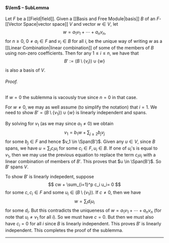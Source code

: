#### $\lem$ – SubLemma
Let $F$ be a [[Field|field]]. Given a [[Basis and Free Module|basis]] $B$ of an $F$-[[Vector Space|vector space]] $V$ and vector $w \in V$, let $$w = a_1 v_1 + \cdots + a_n v_n,$$for $n \geq 0$, $0 \ne a_i \in F$ and $v_i \in B$ for all $i$, be the unique way of writing $w$ as a [[Linear Combination|linear combination]] of some of the members of $B$ using non-zero coefficients. Then for any $1 \leq i \leq n$, we have that
$$B' := (B \setminus \{v_i\}) \cup \{w\}$$ is also a basis of $V$.

###### *Proof.* 
If $w = 0$ the sublemma is vacously true since $n = 0$ in that case. 

For $w \ne 0$, we may as well assume (to simplify the notation) that $i =1$. 
We need to show $B' = (B \setminus \{v_1\}) \cup \{w\}$ is linearly independent and spans. 

By solving for $v_1$ (as we may since $a_1 \ne 0$) we obtain
$$
v_1 = b_1 w + \sum_{j \geq 2} b_j v_j 
$$
for some $b_j \in F$ and hence $v_1 \in \Span(B')$. 
Given any $u \in V$, since $B$ spans, we have $u = \sum_i c_i u_i$ for some $c_i \in F, u_i \in B$. 
If one of  $u_i$'s is equal to $v_1$, then we may use the previous equation to replace the term $c_i u_i$ with a linear combination
of members of $B'$. This proves that $u \in \Span(B')$. So $B'$ spans $V$. 

To show $B'$ is linearly indepedent, suppose 
$$
cw + \sum_{i=1}^p c_i u_i= 0
$$
for some $c, c_i \in F$ and some $u_i \in (B \setminus \{v_1\})$. If $c \ne 0$, then we have
$$
w = \sum_i d_i u_i
$$
for some $d_i$. But this contradicts the uniqueness of 
$w = a_1 v_1 + \cdots + a_n v_n$ (for note that  $u_i \ne v_1$ for all $i$). So we must have $c = 0$. 
But then we must also have $c_i = 0$ for all $i$ since $B$ is linearly independent.
This proves $B'$ is linearly independent.  This completes the proof of the sublemma. 
***